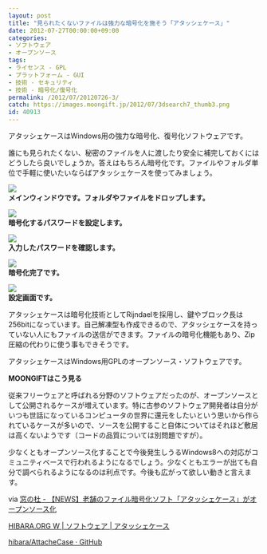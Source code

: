 ```yaml
---
layout: post
title: "見られたくないファイルは強力な暗号化を施そう「アタッシェケース」"
date: 2012-07-27T00:00:00+09:00
categories:
- ソフトウェア
- オープンソース
tags: 
- ライセンス - GPL
- プラットフォーム - GUI
- 技術 - セキュリティ
- 技術 - 暗号化/復号化
permalink: /2012/07/20120726-3/
catch: https://images.moongift.jp/2012/07/3dsearch7_thumb3.png
id: 40913
---
```

アタッシェケースはWindows用の強力な暗号化、復号化ソフトウェアです。

  

誰にも見られたくない、秘密のファイルを人に渡したり安全に補完しておくにはどうしたら良いでしょうか。答えはもちろん暗号化です。ファイルやフォルダ単位で手軽に使いたいならばアタッシェケースを使ってみましょう。

  

[![](https://images.moongift.jp/2012/07/3dsearch5_thumb3.png)](https://images.moongift.jp/2012/07/3dsearch53.png)  
**メインウィンドウです。フォルダやファイルをドロップします。**

  

[![](https://images.moongift.jp/2012/07/3dsearch6_thumb3.png)](https://images.moongift.jp/2012/07/3dsearch63.png)  
**暗号化するパスワードを設定します。**

  

[![](https://images.moongift.jp/2012/07/3dsearch7_thumb3.png)](https://images.moongift.jp/2012/07/3dsearch73.png)  
**入力したパスワードを確認します。**

  

[![](https://images.moongift.jp/2012/07/3dsearch8_thumb3.png)](https://images.moongift.jp/2012/07/3dsearch83.png)  
**暗号化完了です。**

  

[![](https://images.moongift.jp/2012/07/3dsearch9_thumb3.png)](https://images.moongift.jp/2012/07/3dsearch93.png)  
**設定画面です。**

  

アタッシェケースは暗号化技術としてRijndaelを採用し、鍵やブロック長は256bitになっています。自己解凍型も作成できるので、アタッシェケースを持っていない人にもファイルの送信ができます。ファイルの暗号化機能もあり、Zip圧縮の代わりに使う事もできそうです。

  

アタッシェケースはWindows用GPLのオープンソース・ソフトウェアです。

  
  
  

**MOONGIFTはこう見る**

  

従来フリーウェアと呼ばれる分野のソフトウェアだったのが、オープンソースとして公開されるケースが増えています。特に古参のソフトウェア開発者は自分がいつも世話になっているコンピュータの世界に還元をしたいという思いから作られているケースが多いので、ソースを公開すること自体についてはそれほど敷居は高くないようです（コードの品質については別問題ですが）。

  

少なくともオープンソース化することで今後発生しうるWindows8への対応がコミュニティベースで行われるようになるでしょう。少なくともエラーが出ても自分で調べられるようになるのは利点です。今後も広がって欲しい動きと言えます。

  

via [窓の杜 - 【NEWS】老舗のファイル暗号化ソフト「アタッシェケース」がオープンソース化](http://www.forest.impress.co.jp/docs/news/20120711_546025.html)

  

[HIBARA.ORG W | ソフトウェア | アタッシェケース](http://hibara.org/software/attachecase/)

  

[hibara/AttacheCase · GitHub](https://github.com/hibara/AttacheCase)

